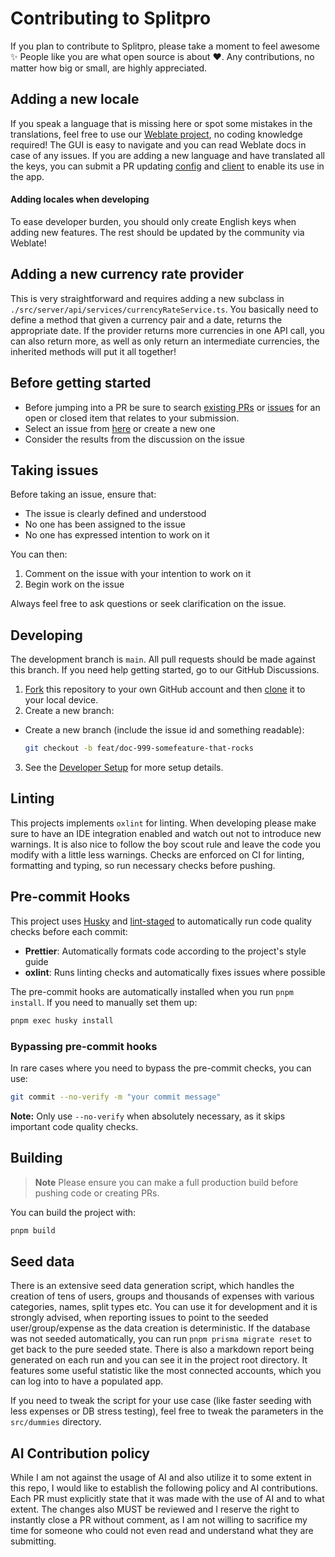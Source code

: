 # Contributing to Splitpro

If you plan to contribute to Splitpro, please take a moment to feel awesome ✨ People like you are what open source is about ♥. Any contributions, no matter how big or small, are highly appreciated.

## Adding a new locale

If you speak a language that is missing here or spot some mistakes in the translations, feel free to use our [Weblate project](https://hosted.weblate.org/projects/splitpro/), no coding knowledge required! The GUI is easy to navigate and you can read Weblate docs in case of any issues. If you are adding a new language and have translated all the keys, you can submit a PR updating [config](./next-i18next.config.js) and [client](./src/utils/i18n/client.ts) to enable its use in the app.

#### Adding locales when developing

To ease developer burden, you should only create English keys when adding new features. The rest should be updated by the community via Weblate!

## Adding a new currency rate provider

This is very straightforward and requires adding a new subclass in `./src/server/api/services/currencyRateService.ts`. You basically need to define a method that given a currency pair and a date, returns the appropriate date. If the provider returns more currencies in one API call, you can also return more, as well as only return an intermediate currencies, the inherited methods will put it all together!

## Before getting started

- Before jumping into a PR be sure to search [existing PRs](https://github.com/oss-apps/split-pro/pulls) or [issues](https://github.com/oss-apps/split-pro/issues) for an open or closed item that relates to your submission.
- Select an issue from [here](https://github.com/oss-apps/split-pro/issues) or create a new one
- Consider the results from the discussion on the issue

## Taking issues

Before taking an issue, ensure that:

- The issue is clearly defined and understood
- No one has been assigned to the issue
- No one has expressed intention to work on it

You can then:

1. Comment on the issue with your intention to work on it
2. Begin work on the issue

Always feel free to ask questions or seek clarification on the issue.

## Developing

The development branch is <code>main</code>. All pull requests should be made against this branch. If you need help getting started, go to our GitHub Discussions.

1. [Fork](https://help.github.com/articles/fork-a-repo/) this repository to your
   own GitHub account and then
   [clone](https://help.github.com/articles/cloning-a-repository/) it to your local device.
2. Create a new branch:

- Create a new branch (include the issue id and something readable):

  ```sh
  git checkout -b feat/doc-999-somefeature-that-rocks
  ```

3. See the [Developer Setup](https://github.com/oss-apps/split-pro?tab=readme-ov-file#developer-setup) for more setup details.

## Linting

This projects implements `oxlint` for linting. When developing please make sure to have an IDE integration enabled and watch out not to introduce new warnings. It is also nice to follow the boy scout rule and leave the code you modify with a little less warnings. Checks are enforced on CI for linting, formatting and typing, so run necessary checks before pushing.

## Pre-commit Hooks

This project uses [Husky](https://typicode.github.io/husky/) and [lint-staged](https://github.com/okonet/lint-staged) to automatically run code quality checks before each commit:

- **Prettier**: Automatically formats code according to the project's style guide
- **oxlint**: Runs linting checks and automatically fixes issues where possible

The pre-commit hooks are automatically installed when you run `pnpm install`. If you need to manually set them up:

```bash
pnpm exec husky install
```

### Bypassing pre-commit hooks

In rare cases where you need to bypass the pre-commit checks, you can use:

```bash
git commit --no-verify -m "your commit message"
```

**Note:** Only use `--no-verify` when absolutely necessary, as it skips important code quality checks.

## Building

> **Note**
> Please ensure you can make a full production build before pushing code or creating PRs.

You can build the project with:

```bash
pnpm build
```

## Seed data

There is an extensive seed data generation script, which handles the creation of tens of users, groups and thousands of expenses with various categories, names, split types etc.
You can use it for development and it is strongly advised, when reporting issues to point to the seeded user/group/expense as the data creation
is deterministic. If the database was not seeded automatically, you can run `pnpm prisma migrate reset` to get back to the pure seeded state.
There is also a markdown report being generated on each run and you can see it in the project root directory. It features some useful statistic
like the most connected accounts, which you can log into to have a populated app.

If you need to tweak the script for your use case (like faster seeding with less expenses or DB stress testing), feel free to tweak the parameters in the `src/dummies` directory.

## AI Contribution policy

While I am not against the usage of AI and also utilize it to some extent in this repo, I would like to establish the following policy and AI contributions. Each PR must explicitly
state that it was made with the use of AI and to what extent. The changes also MUST be reviewed and I reserve the right to instantly close a PR without comment, as I am not willing to sacrifice
my time for someone who could not even read and understand what they are submitting.
